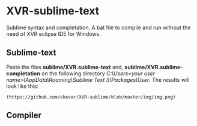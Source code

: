 # XVR-sublime-text
Sublime syntax and completation. A bat file to compile and run without the need of XVR eclipse IDE for Windows.

## Sublime-text
Paste the files __sublime/XVR.sublime-text__ and, __sublime/XVR.sublime-completation__ on the following directory *C:\Users\<your user name>\AppData\Roaming\Sublime Text 3\Packages\User*. The results will look like this:

	(https://github.com/ckevar/XVR-sublime/blob/master/img/img.png)
## Compiler

